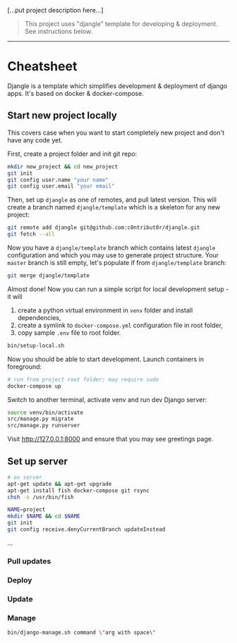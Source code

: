 [...put project description here...]



> This project uses "djangle" template for developing & deployment. See instructions below.

----------------------------------------------------------------

# Cheatsheet

Djangle is a template which simplifies development & deployment of django apps. It's based on docker & docker-compose.

## Start new project locally

This covers case when you want to start completely new project and don't have any code yet.

First, create a project folder and init git repo:

```sh
mkdir new_project && cd new_project
git init
git config user.name "your name"
git config user.email "your email"
```

Then, set up `djangle` as one of remotes, and pull latest version. This will create a branch named `djangle/template` which is a skeleton for any new project:

```sh
git remote add djangle git@github.com:c0ntribut0r/djangle.git
git fetch --all
```

Now you have a `djangle/template` branch which contains latest `djangle` configuration and which you may use to generate project structure. Your `master` branch is still empty, let's populate if from `djangle/template` branch:

```sh
git merge djangle/template
```

Almost done! Now you can run a simple script for local development setup - it will
1) create a python virtual environment in `venv` folder and install dependencies,
2) create a symlink to `docker-compose.yml` configuration file in root folder,
3) copy sample `.env` file to root folder.

```sh
bin/setup-local.sh
```

Now you should be able to start development. Launch containers in foreground:

```sh
# run from project root folder; may require sudo
docker-compose up
```

Switch to another terminal, activate venv and run dev Django server:

```sh
source venv/bin/activate
src/manage.py migrate
src/manage.py runserver
```

Visit http://127.0.0.1:8000 and ensure that you may see greetings page.

## Set up server

```sh
# on server
apt-get update && apt-get upgrade
apt-get install fish docker-compose git rsync
chsh -s /usr/bin/fish

NAME=project
mkdir $NAME && cd $NAME
git init
git config receive.denyCurrentBranch updateInstead
```

...

### Pull updates

### Deploy

### Update

### Manage

```sh
bin/django-manage.sh command \"arg with space\"
```
